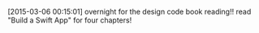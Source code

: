 [2015-03-06 00:15:01] overnight for the design code book reading!!
  read "Build a Swift App" for four chapters!